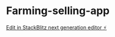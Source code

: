 # Farming-selling-app

[Edit in StackBlitz next generation editor ⚡️](https://stackblitz.com/~/github.com/Adithyenkandasamy/Farming-selling-app)